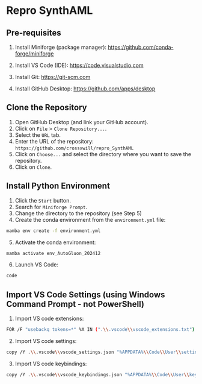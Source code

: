 # Repro SynthAML

## Pre-requisites

1. Install Miniforge (package manager): https://github.com/conda-forge/miniforge

2. Install VS Code (IDE): https://code.visualstudio.com

3. Install Git: https://git-scm.com

4. Install GitHub Desktop: https://github.com/apps/desktop

## Clone the Repository

1. Open GitHub Desktop (and link your GitHub account).
2. Click on `File` > `Clone Repository...`.
3. Select the `URL` tab.
4. Enter the URL of the repository: `https://github.com/crossxwill/repro_SynthAML`
5. Click on `Choose...` and select the directory where you want to save the repository.
6. Click on `Clone`.

## Install Python Environment

1. Click the `Start` button.
2. Search for `Miniforge Prompt`.
3. Change the directory to the repository (see Step 5)
4. Create the conda environment from the `environment.yml` file:

```bash
mamba env create -f environment.yml
```

5. Activate the conda environment:

```bash
mamba activate env_AutoGluon_202412
```

6. Launch VS Code:

```bash
code
```

## Import VS Code Settings (using Windows Command Prompt - not PowerShell)

1. Import VS code extensions:

```bash
FOR /F "usebackq tokens=*" %A IN (".\\.vscode\\vscode_extensions.txt") DO code --install-extension %A
```

2. Import VS code settings:

```bash
copy /Y .\\.vscode\\vscode_settings.json "%APPDATA%\\Code\\User\\settings.json"
```

3. Import VS code keybindings:

```bash
copy /Y .\\.vscode\\vscode_keybindings.json "%APPDATA%\\Code\\User\\keybindings.json"
```